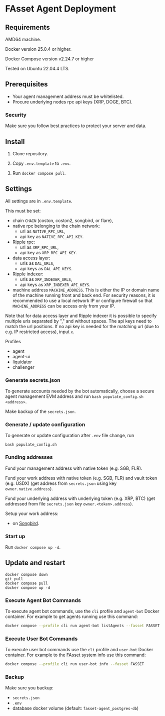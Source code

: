 # FAsset Agent Deployment

## Requirements
AMD64 machine.

Docker version 25.0.4 or higher.

Docker Compose version v2.24.7 or higher

Tested on Ubuntu 22.04.4 LTS.

## Prerequisites

- Your agent management address must be whitelisted.
- Procure underlying nodes rpc api keys (XRP, DOGE, BTC).

### Security

Make sure you follow best practices to protect your server and data.

## Install

1. Clone repository.

2. Copy `.env.template` to `.env`.

3. Run `docker compose pull`.

## Settings

All settings are in `.env.template`.

This must be set:
- chain `CHAIN` (coston, coston2, songbird, or flare),
- native rpc belonging to the chain network:
    - url as `NATIVE_RPC_URL`,
    - api key as `NATIVE_RPC_API_KEY`.
- Ripple rpc:
    - url as `XRP_RPC_URL`,
    - api key as `XRP_RPC_API_KEY`.
- data access layer:
    - urls as `DAL_URLS`,
    - api keys as `DAL_API_KEYS`.
- Ripple indexer:
    - urls as `XRP_INDEXER_URLS`,
    - api keys as `XRP_INDEXER_API_KEYS`.
- machine address `MACHINE_ADDRESS`. This is either the IP or domain name of the machine running front and back end. For security reasons, it is recommended to use a local network IP or configure firewall so that `MACHINE_ADDRESS` can be access only from your IP.

Note that for data access layer and Ripple indexer it is possible to specify multiple urls separated by "," and without spaces. The api keys need to match the url positions. If no api key is needed for the matching url (due to e.g. IP restricted access), input `x`.

Profiles
- agent
- agent-ui
- liquidator
- challenger

### Generate secrets.json

To generate accounts needed by the bot automatically, choose a secure agent management EVM address and run `bash populate_config.sh <address>`.

Make backup of the `secrets.json`.

### Generate / update configuration

To generate or update configuration after `.env` file change, run
```
bash populate_config.sh
```

### Funding addresses

Fund your management address with native token (e.g. SGB, FLR).

Fund your work address with native token (e.g. SGB, FLR) and vault token (e.g. USDX) (get address from `secrets.json` using key `owner.native.address`).

Fund your underlying address with underlying token (e.g. XRP, BTC) (get addressed from file `secrets.json` key `owner.<token>.address`).

Setup your work address:
- on [Songbird](https://songbird-explorer.flare.network/address/0xa7f5d3C81f55f2b072FB62a0D4A03317BFd1a3c0/write-contract#address-tabs).

### Start up

Run `docker compose up -d`.

## Update and restart
```
docker compose down
git pull
docker compose pull
docker compose up -d
```

### Execute Agent Bot Commands

To execute agent bot commands, use the `cli` profile and `agent-bot` Docker container.
For example to get agents running use this command:

```bash
docker compose --profile cli run agent-bot listAgents --fasset FASSET
```

### Execute User Bot Commands

To execute user bot commands use the `cli` profile and `user-bot` Docker container.
For example to the FAsset system info use this command:

```bash
docker compose --profile cli run user-bot info --fasset FASSET
```

### Backup

Make sure you backup:
- `secrets.json`
- `.env`
-  database docker volume (default: `fasset-agent_postgres-db`)
